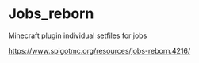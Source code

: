 # Jobs_reborn
Minecraft plugin individual setfiles for jobs

https://www.spigotmc.org/resources/jobs-reborn.4216/
